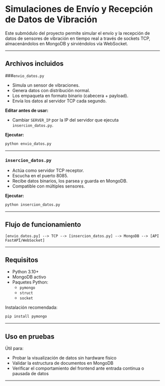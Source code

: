 # Simulaciones de Envío y Recepción de Datos de Vibración

Este submódulo del proyecto permite simular el envío y la recepción de datos de sensores de vibración en tiempo real a través de sockets TCP, almacenándolos en MongoDB y sirviéndolos vía WebSocket.

---

## Archivos incluidos

###`envio_datos.py`
- Simula un sensor de vibraciones.
- Genera datos con distribución normal.
- Los empaqueta en formato binario (cabecera + payload).
- Envía los datos al servidor TCP cada segundo.

**Editar antes de usar:** 
- Cambiar `SERVER_IP` por la IP del servidor que ejecuta `insercion_datos.py`.

**Ejecutar:**
```bash
python envio_datos.py
```

---

### `insercion_datos.py`
- Actúa como servidor TCP receptor.
- Escucha en el puerto 8085.
- Recibe datos binarios, los parsea y guarda en MongoDB.
- Compatible con múltiples sensores.

**Ejecutar:**
```bash
python insercion_datos.py
```

---

## Flujo de funcionamiento

```plaintext
[envio_datos.py] --> TCP --> [insercion_datos.py] --> MongoDB --> [API FastAPI/WebSocket]
```

---

## Requisitos

- Python 3.10+
- MongoDB activo
- Paquetes Python:
  - `pymongo`
  - `struct`
  - `socket`

Instalación recomendada:

```bash
pip install pymongo
```

---

## Uso en pruebas

Útil para:
- Probar la visualización de datos sin hardware físico
- Validar la estructura de documentos en MongoDB
- Verificar el comportamiento del frontend ante entrada continua o pausada de datos

---



